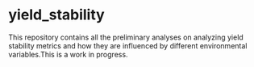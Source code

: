 # yield_stability
This repository contains all the preliminary analyses on analyzing yield stability metrics and how they are influenced by different environmental variables.This is a work in progress.
